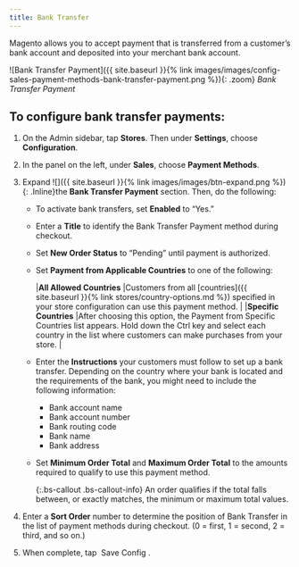 ```yaml
---
title: Bank Transfer
---
```



Magento allows you to accept payment that is transferred from a customer’s bank account and deposited into your merchant bank account.

![Bank Transfer Payment]({{ site.baseurl }}{% link images/images/config-sales-payment-methods-bank-transfer-payment.png %}){: .zoom}
_Bank Transfer Payment_

## To configure bank transfer payments:

1. On the Admin sidebar, tap **Stores**. Then under **Settings**, choose **Configuration**.

1. In the panel on the left, under **Sales**, choose **Payment Methods**.

1. Expand ![]({{ site.baseurl }}{% link images/images/btn-expand.png %}){: .Inline}the **Bank Transfer Payment** section. Then, do the following:

   - To activate bank transfers, set **Enabled** to “Yes.”

   - Enter a **Title** to identify the Bank Transfer Payment method during checkout.

   - Set **New Order Status** to “Pending” until payment is authorized.

   - Set **Payment from Applicable Countries** to one of the following:

     |**All Allowed Countries** |Customers from all [countries]({{ site.baseurl }}{% link stores/country-options.md %}) specified in your store configuration can use this payment method. |
     |**Specific Countries** |After choosing this option, the Payment from Specific Countries list appears. Hold down the Ctrl key and select each country in the list where customers can make purchases from your store. |

   - Enter the **Instructions** your customers must follow to set up a bank transfer. Depending on the country where your bank is located and the requirements of the bank, you might need to include the following information:

     - Bank account name
     - Bank account number
     - Bank routing code
     - Bank name
     - Bank address

   - Set **Minimum Order Total** and **Maximum Order Total** to the amounts required to qualify to use this payment method.

     {:.bs-callout .bs-callout-info}
     An order qualifies if the total falls between, or exactly matches, the minimum or maximum total values.

1. Enter a **Sort Order** number to determine the position of Bank Transfer in the list of payment methods during checkout. (0 = first, 1 = second, 2 = third, and so on.)

1. When complete, tap <span class="btn"> Save Config </span>.

